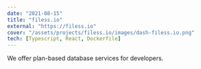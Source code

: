 ```yaml
---
date: "2021-08-15"
title: "filess.io"
external: "https://filess.io"
cover: "/assets/projects/filess.io/images/dash-filess.io.png"
tech: [Typescript, React, Dockerfile]
---
```


We offer plan-based database services for developers.